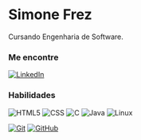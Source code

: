 # Simone Frez

Cursando Engenharia de Software.

### Me encontre

[![LinkedIn](https://img.shields.io/badge/-LinkedIn-000?style=for-the-badge&logo=linkedin&logoColor=30A3DC)](https://www.linkedin.com/in/simone-da-silva-645337138/)


### Habilidades

![HTML5](https://img.shields.io/badge/HTML-000?style=for-the-badge&logo=html5&logoColor=30A3DC)
![CSS](https://img.shields.io/badge/CSS-000?style=for-the-badge&logo=css&logoColor=E94D5F)
![C](https://img.shields.io/badge/C-000?style=for-the-badge&logo=C&logoColor=30A3DC)
![Java](https://img.shields.io/badge/Java-000?style=for-the-badge&logo=java&logoColor=30A3DC)
![Linux](https://img.shields.io/badge/Linux-000?style=for-the-badge&logo=Linux&logoColor=30A3DC)

[![Git](https://img.shields.io/badge/Git-000?style=for-the-badge&logo=git&logoColor=E94D5F)]()
[![GitHub](https://img.shields.io/badge/GitHub-000?style=for-the-badge&logo=github&logoColor=30A3DC)]()
